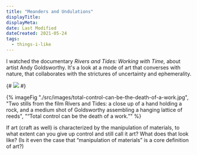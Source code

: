 ```yaml
---
title: "Meanders and Undulations"
displayTitle:
displayMeta:
date: Last Modified
dateCreated: 2021-05-24
tags:
  - things-i-like
---
```

I watched the documentary *Rivers and Tides: Working with Time,* about artist Andy Goldsworthy. It's a look at a mode of art that converses with nature, that collaborates with the strictures of uncertainty and ephemerality.

<!-- <figure> -->

{# ![](images/total-control-can-be-the-death-of-a-work.jpg) #}

{% imageFig "./src/images/total-control-can-be-the-death-of-a-work.jpg", "Two stills from the film Rivers and Tides: a close up of a hand holding a rock, and a medium shot of Goldsworthy assembling a hanging lattice of reeds", "“Total control can be the death of a work.”" %}
<!-- 
<figcaption>

"Total control can be the death of a work."

</figcaption>

</figure> -->

If art (craft as well) is characterized by the manipulation of materials, to what extent can you give up control and still call it art? What does that look like? (Is it even the case that “manipulation of materials” is a core definition of art?)
